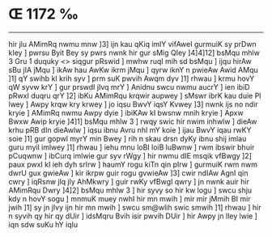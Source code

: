 # Œ 1172 ‰
---
hir jlu AMimRq nwmu mnw ]3] ijn kau qKiq imlY vifAweI gurmuiK sy
prDwn kIey ] pwrsu Byit Bey sy pwrs nwnk hir gur sMig QIey
]4]4]12]
bsMqu mhlw 3 Gru 1 duquky
<> siqgur pRswid ]
mwhw ruqI mih sd bsMqu ] ijqu hirAw sBu jIA jMqu ] ikAw hau AwKw
ikrm jMqu ] qyrw iknY n pwieAw Awid AMqu ]1] qY swihb kI krih syv ]
prm suK pwvih Awqm dyv ]1] rhwau ] krmu hovY qW syvw krY ] gur
prswdI jIvq mrY ] Anidnu swcu nwmu aucrY ] ien ibiD pRwxI duqru qrY
]2] ibKu AMimRqu krqwir aupwey ] sMswr ibrK kau duie Pl lwey ] Awpy
krqw kry krwey ] jo iqsu BwvY iqsY Kvwey ]3] nwnk ijs no ndir kryie
] AMimRq nwmu Awpy dyie ] ibiKAw kI bwsnw mnih kryie ] Apxw Bwxw
Awip kryie ]4]1] bsMqu mhlw 3 ] rwqy swic hir nwim inhwlw ] dieAw
krhu pRB dIn dieAwlw ] iqsu ibnu Avru nhI mY koie ] ijau BwvY iqau
rwKY soie ]1] gur gopwl myrY min Bwey ] rih n skau drsn dyKy ibnu
shij imlau guru myil imlwey ]1] rhwau ] iehu mnu loBI loiB luBwnw ]
rwm ibswir bhuir pCuqwnw ] ibCurq imlwie gur syv rWgy ] hir nwmu dIE
msqik vfBwgy ]2] paux pwxI kI ieh dyh srIrw ] haumY rogu kiTn qin
pIrw ] gurmuiK rwm nwm dwrU gux gwieAw ] kir ikrpw guir rogu gvwieAw
]3] cwir ndIAw AgnI qin cwry ] iqRsnw jlq jly AhMkwry ] guir rwKy
vfBwgI qwry ] jn nwnk auir hir AMimRqu Dwry ]4]2] bsMqu mhlw 3 ]
hir syvy so hir kw logu ] swcu shju kdy n hovY sogu ] mnmuK muey nwhI hir
mn mwih ] mir mir jMmih BI mir jwih ]1] sy jn jIvy ijn hir mn
mwih ] swcu sm@wlih swic smwih ]1] rhwau ] hir n syvih qy hir qy dUir
] idsMqru Bvih isir pwvih DUir ] hir Awpy jn lIey lwie ] iqn sdw
suKu hY iqlu
####

